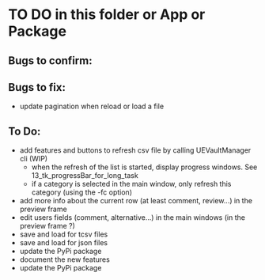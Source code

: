 # TO DO in this folder or App or Package

## Bugs to confirm:

## Bugs to fix:

- update pagination when reload or load a file

## To Do:

- add features and buttons to refresh csv file by calling UEVaultManager cli (WIP)
  - when the refresh of the list is started, display progress windows. See 13_tk_progressBar_for_long_task
  - if a category is selected in the main window, only refresh this category (using the -fc option)
- add more info about the current row (at least comment, review...) in the preview frame
- edit users fields (comment, alternative...) in the main windows (in the preview frame ?)
- save and load for tcsv files
- save and load for json files
- update the PyPi package
- document the new features
- update the PyPi package
